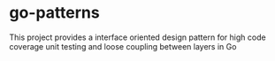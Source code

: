 # go-patterns

This project provides a interface oriented design pattern for high code coverage unit testing and loose coupling between layers in Go
